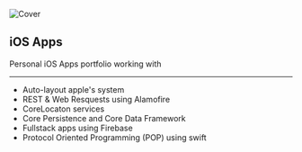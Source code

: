![Cover](cover.png)

## iOS Apps ##

Personal iOS Apps portfolio working with

- - - -

* Auto-layout apple's system
* REST & Web Resquests  using Alamofire
* CoreLocaton services 
* Core Persistence and Core Data Framework
* Fullstack apps using Firebase
* Protocol Oriented Programming (POP) using swift
 